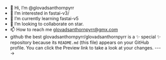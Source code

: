 - 👋 Hi, I’m @glovadsanthornpyrr
- 👀 I’m interested in fastai-v3/
- 🌱 I’m currently learning fastai-v5
- 💞️ I’m looking to collaborate on star.
- 📫 How to reach me glovadsanthornpyrr@gmx.com
- github the best
glovadsanthornpyrr/glovadsanthornpyrr is a ✨ special ✨ repository because its `README.md` (this file) appears on your GitHub profile.
You can click the Preview link to take a look at your changes.
---->
